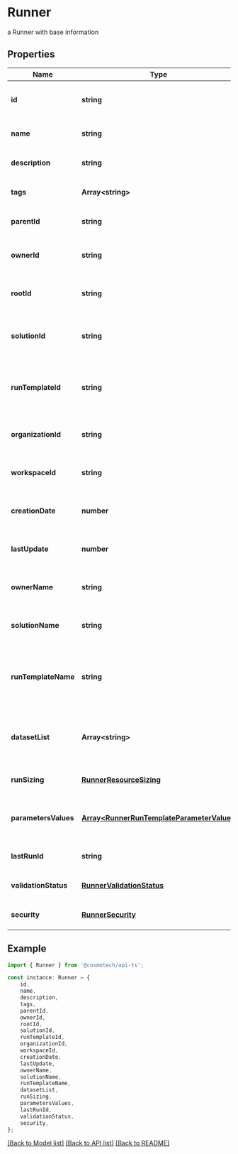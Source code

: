 # Runner

a Runner with base information

## Properties

Name | Type | Description | Notes
------------ | ------------- | ------------- | -------------
**id** | **string** | the Runner unique identifier | [optional] [readonly] [default to undefined]
**name** | **string** | the Runner name | [optional] [default to undefined]
**description** | **string** | the Runner description | [optional] [default to undefined]
**tags** | **Array&lt;string&gt;** | the list of tags | [optional] [default to undefined]
**parentId** | **string** | the Runner parent id | [optional] [default to undefined]
**ownerId** | **string** | the user id which own this Runner | [optional] [readonly] [default to undefined]
**rootId** | **string** | the runner root id | [optional] [readonly] [default to undefined]
**solutionId** | **string** | the Solution Id associated with this Runner | [optional] [readonly] [default to undefined]
**runTemplateId** | **string** | the Solution Run Template Id associated with this Runner | [optional] [default to undefined]
**organizationId** | **string** | the associated Organization Id | [optional] [readonly] [default to undefined]
**workspaceId** | **string** | the associated Workspace Id | [optional] [readonly] [default to undefined]
**creationDate** | **number** | the Runner creation date | [optional] [readonly] [default to undefined]
**lastUpdate** | **number** | the last time a Runner was updated | [optional] [readonly] [default to undefined]
**ownerName** | **string** | the name of the owner | [optional] [readonly] [default to undefined]
**solutionName** | **string** | the Solution name | [optional] [readonly] [default to undefined]
**runTemplateName** | **string** | the Solution Run Template name associated with this Runner | [optional] [readonly] [default to undefined]
**datasetList** | **Array&lt;string&gt;** | the list of Dataset Id associated to this Runner Run Template | [optional] [default to undefined]
**runSizing** | [**RunnerResourceSizing**](RunnerResourceSizing.md) |  | [optional] [default to undefined]
**parametersValues** | [**Array&lt;RunnerRunTemplateParameterValue&gt;**](RunnerRunTemplateParameterValue.md) | the list of Solution Run Template parameters values | [optional] [default to undefined]
**lastRunId** | **string** | last run id from current runner | [optional] [default to undefined]
**validationStatus** | [**RunnerValidationStatus**](RunnerValidationStatus.md) |  | [optional] [default to undefined]
**security** | [**RunnerSecurity**](RunnerSecurity.md) |  | [optional] [default to undefined]

## Example

```typescript
import { Runner } from '@cosmotech/api-ts';

const instance: Runner = {
    id,
    name,
    description,
    tags,
    parentId,
    ownerId,
    rootId,
    solutionId,
    runTemplateId,
    organizationId,
    workspaceId,
    creationDate,
    lastUpdate,
    ownerName,
    solutionName,
    runTemplateName,
    datasetList,
    runSizing,
    parametersValues,
    lastRunId,
    validationStatus,
    security,
};
```

[[Back to Model list]](../README.md#documentation-for-models) [[Back to API list]](../README.md#documentation-for-api-endpoints) [[Back to README]](../README.md)
